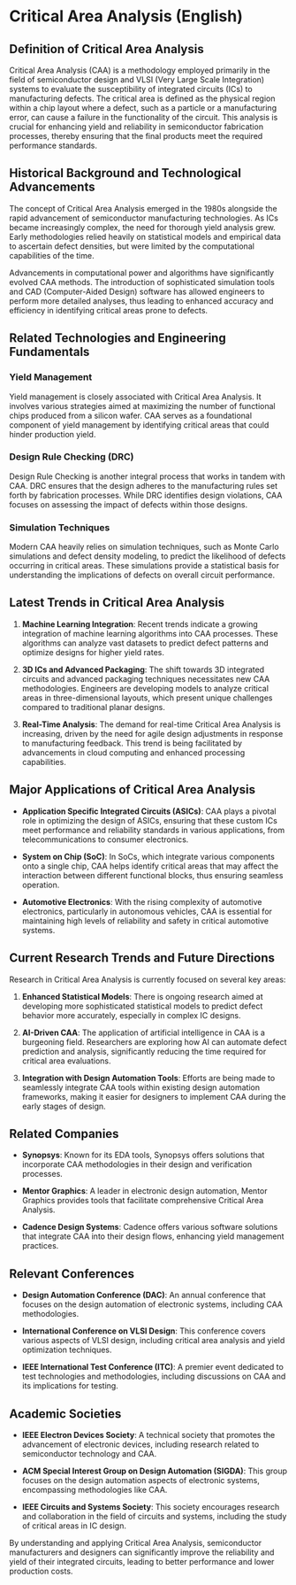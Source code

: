 # Critical Area Analysis (English)

## Definition of Critical Area Analysis

Critical Area Analysis (CAA) is a methodology employed primarily in the field of semiconductor design and VLSI (Very Large Scale Integration) systems to evaluate the susceptibility of integrated circuits (ICs) to manufacturing defects. The critical area is defined as the physical region within a chip layout where a defect, such as a particle or a manufacturing error, can cause a failure in the functionality of the circuit. This analysis is crucial for enhancing yield and reliability in semiconductor fabrication processes, thereby ensuring that the final products meet the required performance standards.

## Historical Background and Technological Advancements

The concept of Critical Area Analysis emerged in the 1980s alongside the rapid advancement of semiconductor manufacturing technologies. As ICs became increasingly complex, the need for thorough yield analysis grew. Early methodologies relied heavily on statistical models and empirical data to ascertain defect densities, but were limited by the computational capabilities of the time. 

Advancements in computational power and algorithms have significantly evolved CAA methods. The introduction of sophisticated simulation tools and CAD (Computer-Aided Design) software has allowed engineers to perform more detailed analyses, thus leading to enhanced accuracy and efficiency in identifying critical areas prone to defects.

## Related Technologies and Engineering Fundamentals

### Yield Management

Yield management is closely associated with Critical Area Analysis. It involves various strategies aimed at maximizing the number of functional chips produced from a silicon wafer. CAA serves as a foundational component of yield management by identifying critical areas that could hinder production yield.

### Design Rule Checking (DRC)

Design Rule Checking is another integral process that works in tandem with CAA. DRC ensures that the design adheres to the manufacturing rules set forth by fabrication processes. While DRC identifies design violations, CAA focuses on assessing the impact of defects within those designs.

### Simulation Techniques

Modern CAA heavily relies on simulation techniques, such as Monte Carlo simulations and defect density modeling, to predict the likelihood of defects occurring in critical areas. These simulations provide a statistical basis for understanding the implications of defects on overall circuit performance.

## Latest Trends in Critical Area Analysis

1. **Machine Learning Integration**: Recent trends indicate a growing integration of machine learning algorithms into CAA processes. These algorithms can analyze vast datasets to predict defect patterns and optimize designs for higher yield rates.

2. **3D ICs and Advanced Packaging**: The shift towards 3D integrated circuits and advanced packaging techniques necessitates new CAA methodologies. Engineers are developing models to analyze critical areas in three-dimensional layouts, which present unique challenges compared to traditional planar designs.

3. **Real-Time Analysis**: The demand for real-time Critical Area Analysis is increasing, driven by the need for agile design adjustments in response to manufacturing feedback. This trend is being facilitated by advancements in cloud computing and enhanced processing capabilities.

## Major Applications of Critical Area Analysis

- **Application Specific Integrated Circuits (ASICs)**: CAA plays a pivotal role in optimizing the design of ASICs, ensuring that these custom ICs meet performance and reliability standards in various applications, from telecommunications to consumer electronics.

- **System on Chip (SoC)**: In SoCs, which integrate various components onto a single chip, CAA helps identify critical areas that may affect the interaction between different functional blocks, thus ensuring seamless operation.

- **Automotive Electronics**: With the rising complexity of automotive electronics, particularly in autonomous vehicles, CAA is essential for maintaining high levels of reliability and safety in critical automotive systems.

## Current Research Trends and Future Directions

Research in Critical Area Analysis is currently focused on several key areas:

1. **Enhanced Statistical Models**: There is ongoing research aimed at developing more sophisticated statistical models to predict defect behavior more accurately, especially in complex IC designs.

2. **AI-Driven CAA**: The application of artificial intelligence in CAA is a burgeoning field. Researchers are exploring how AI can automate defect prediction and analysis, significantly reducing the time required for critical area evaluations.

3. **Integration with Design Automation Tools**: Efforts are being made to seamlessly integrate CAA tools within existing design automation frameworks, making it easier for designers to implement CAA during the early stages of design.

## Related Companies

- **Synopsys**: Known for its EDA tools, Synopsys offers solutions that incorporate CAA methodologies in their design and verification processes.
  
- **Mentor Graphics**: A leader in electronic design automation, Mentor Graphics provides tools that facilitate comprehensive Critical Area Analysis.

- **Cadence Design Systems**: Cadence offers various software solutions that integrate CAA into their design flows, enhancing yield management practices.

## Relevant Conferences

- **Design Automation Conference (DAC)**: An annual conference that focuses on the design automation of electronic systems, including CAA methodologies.

- **International Conference on VLSI Design**: This conference covers various aspects of VLSI design, including critical area analysis and yield optimization techniques.

- **IEEE International Test Conference (ITC)**: A premier event dedicated to test technologies and methodologies, including discussions on CAA and its implications for testing.

## Academic Societies

- **IEEE Electron Devices Society**: A technical society that promotes the advancement of electronic devices, including research related to semiconductor technology and CAA.

- **ACM Special Interest Group on Design Automation (SIGDA)**: This group focuses on the design automation aspects of electronic systems, encompassing methodologies like CAA.

- **IEEE Circuits and Systems Society**: This society encourages research and collaboration in the field of circuits and systems, including the study of critical areas in IC design.

By understanding and applying Critical Area Analysis, semiconductor manufacturers and designers can significantly improve the reliability and yield of their integrated circuits, leading to better performance and lower production costs.